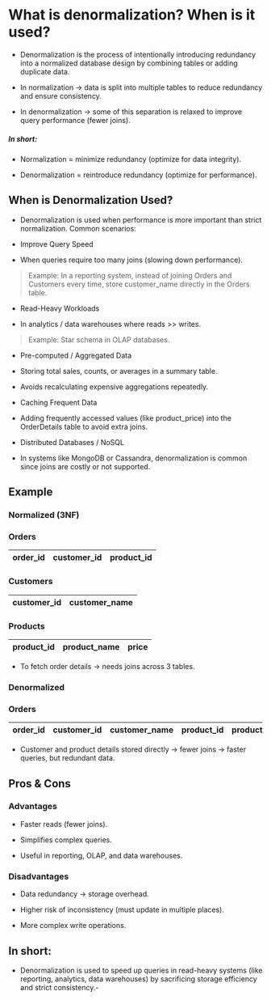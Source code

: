 # What is denormalization? When is it used?

- Denormalization is the process of intentionally introducing redundancy into a normalized database design by combining tables or adding duplicate data.

- In normalization → data is split into multiple tables to reduce redundancy and ensure consistency.

- In denormalization → some of this separation is relaxed to improve query performance (fewer joins).

##### In short:

- Normalization = minimize redundancy (optimize for data integrity).

- Denormalization = reintroduce redundancy (optimize for performance).

## When is Denormalization Used?

- Denormalization is used when performance is more important than strict normalization. Common scenarios:

- Improve Query Speed

- When queries require too many joins (slowing down performance).

> Example: In a reporting system, instead of joining Orders and Customers every time, store customer_name directly in the Orders table.

- Read-Heavy Workloads

- In analytics / data warehouses where reads >> writes.

> Example: Star schema in OLAP databases.

- Pre-computed / Aggregated Data

- Storing total sales, counts, or averages in a summary table.

- Avoids recalculating expensive aggregations repeatedly.

- Caching Frequent Data

- Adding frequently accessed values (like product_price) into the OrderDetails table to avoid extra joins.

- Distributed Databases / NoSQL

- In systems like MongoDB or Cassandra, denormalization is common since joins are costly or not supported.

## Example
### Normalized (3NF)

### Orders

| order\_id | customer\_id | product\_id |
| --------- | ------------ | ----------- |


### Customers

| customer\_id | customer\_name |
| ------------ | -------------- |


### Products
| product\_id | product\_name | price |
| ----------- | ------------- | ----- |


- To fetch order details → needs joins across 3 tables.

### Denormalized

### Orders
| order\_id | customer\_id | customer\_name | product\_id | product\_name | price |
| --------- | ------------ | -------------- | ----------- | ------------- | ----- |


- Customer and product details stored directly → fewer joins → faster queries, but redundant data.

## Pros & Cons

### Advantages

- Faster reads (fewer joins).

- Simplifies complex queries.

- Useful in reporting, OLAP, and data warehouses.

### Disadvantages

- Data redundancy → storage overhead.

- Higher risk of inconsistency (must update in multiple places).

- More complex write operations.

## In short:
- Denormalization is used to speed up queries in read-heavy systems (like reporting, analytics, data warehouses) by sacrificing storage efficiency and strict consistency.- 
